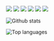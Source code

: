 <p float="left">
  <img src="https://img.shields.io/badge/-HTML-e34f26?logo=html5&logoColor=fff">
  <img src="https://img.shields.io/badge/-CSS3-1572B6.svg?logo=CSS3">
  <img src="https://img.shields.io/badge/-Javascript-F7DF1E.svg?logo=javascript">
  <img src="https://img.shields.io/badge/-Jquery-0769AD.svg?logo=jquery">
  <img src="https://img.shields.io/badge/-Php-777BB4.svg?logo=php">
  <img src="https://img.shields.io/badge/C++-blue.svg?style=flat&logo=c%2B%2B">
</p>

![Github stats](https://github-readme-stats.vercel.app/api/top-langs/?username=Tovape&show_icons=true&theme=onedark)



![Top languages](https://github-readme-stats.vercel.app/api?username=Tovape&count_private=true&show_icons=true&theme=onedark)



